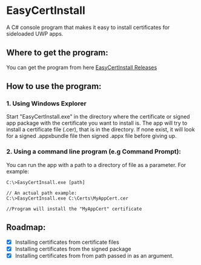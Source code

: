 # EasyCertInstall
A C# console program that makes it easy to install certificates for sideloaded UWP apps.

## Where to get the program:
You can get the program from here [EasyCertInstall Releases](https://github.com/colinkiama/EasyCertInstall/releases)

## How to use the program:
### 1. Using Windows Explorer
Start "EasyCertInstall.exe" in the directory where the certificate or signed app package with the certificate you want to install is.
The app will try to install a certificate file (.cer), that is in the directory. If none exist, it will look for a signed .appxbundle file then signed .appx file before giving up.

### 2. Using a command line program (e.g Command Prompt):
You can run the app with a path to a directory of file as a parameter.
For example:
```
C:\>EasyCertInsall.exe [path]

// An actual path example: 
C:\>EasyCertInsall.exe C:\Certs\MyAppCert.cer

//Program will install the "MyAppCert" certificate
```

## Roadmap:
- [x] Installing certificates from certificate files
- [x] Installing certificates from the signed package
- [x] Installing certificates from from path passed in as an argument.
